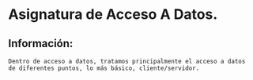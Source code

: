 # Asignatura de Acceso A Datos.

## Información:

    Dentro de acceso a datos, tratamos principalmente el acceso a datos
    de diferentes puntos, lo más básico, cliente/servidor.